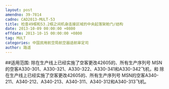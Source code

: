 ```yaml
---
layout: post
amendno: 39-7814
cadno: CAD2013-MULT-53
title: 检查49框和53.2框之间机身连接区域的中央起落架舱门/结构
date: 2013-10-09 00:00:00 +0800
effdate: 2013-10-15 00:00:00 +0800
tag: MULT
categories: 中国民用航空局航空器适航审定司
author: 路遥
---
```


##适用范围:
除在生产线上已经实施了空客更改42605的、所有生产序列号 MSN的空客A330-301、A330-321、A330-322、A330-341和A330-342飞机，和
除在生产线上已经实施了空客更改42605的、所有生产序列号 MSN的空客A340-211、A340-212、A340-213、A340-311、A340-312和A340-313飞机。

